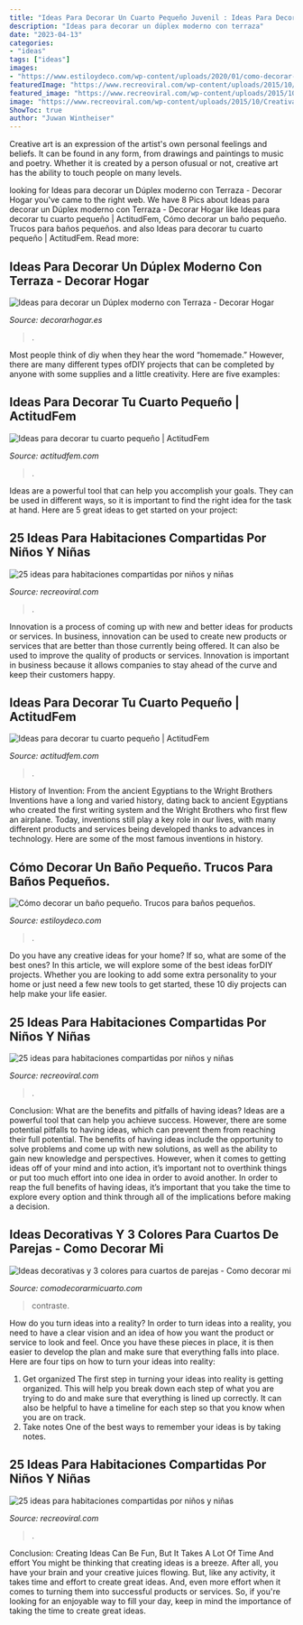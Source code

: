 ```yaml
---
title: "Ideas Para Decorar Un Cuarto Pequeño Juvenil : Ideas Para Decorar Tu Cuarto Pequeño"
description: "Ideas para decorar un dúplex moderno con terraza"
date: "2023-04-13"
categories:
- "ideas"
tags: ["ideas"]
images:
- "https://www.estiloydeco.com/wp-content/uploads/2020/01/como-decorar-un-bano-pequeno-6.jpg"
featuredImage: "https://www.recreoviral.com/wp-content/uploads/2015/10/Creativas-habitaciones-compartidas-por-niños-y-niñas-23.jpg"
featured_image: "https://www.recreoviral.com/wp-content/uploads/2015/10/Creativas-habitaciones-compartidas-por-niños-y-niñas-4.jpg"
image: "https://www.recreoviral.com/wp-content/uploads/2015/10/Creativas-habitaciones-compartidas-por-niños-y-niñas-12.jpg"
ShowToc: true
author: "Juwan Wintheiser"
---
```



Creative art is an expression of the artist's own personal feelings and beliefs. It can be found in any form, from drawings and paintings to music and poetry. Whether it is created by a person ofusual or not, creative art has the ability to touch people on many levels.

	

		
looking for Ideas para decorar un Dúplex moderno con Terraza - Decorar Hogar you've came to the right web. We have 8 Pics about Ideas para decorar un Dúplex moderno con Terraza - Decorar Hogar like Ideas para decorar tu cuarto pequeño | ActitudFem, Cómo decorar un baño pequeño. Trucos para baños pequeños. and also Ideas para decorar tu cuarto pequeño | ActitudFem. Read more:
		
    
## Ideas Para Decorar Un Dúplex Moderno Con Terraza - Decorar Hogar

<img loading=lazy src="https://www.decorarhogar.es/wp-content/uploads/2017/01/decorar-duplex-moderno.jpg" onerror="this.onerror=null;this.src='https://tse4.mm.bing.net/th?id=OIP.BxR5fzDR3hPlafqwBs6klAHaGK&amp;pid=15.1';" alt="Ideas para decorar un Dúplex moderno con Terraza - Decorar Hogar">

_Source: decorarhogar.es_

>. 

	

Most people think of diy when they hear the word “homemade.” However, there are many different types ofDIY projects that can be completed by anyone with some supplies and a little creativity. Here are five examples:

    
## Ideas Para Decorar Tu Cuarto Pequeño | ActitudFem

<img loading=lazy src="https://cdn2.actitudfem.com/media/files/styles/gallerie_carousel/public/ideas-para-decorar-tu-cuarto-pequeno.jpg" onerror="this.onerror=null;this.src='https://tse3.mm.bing.net/th?id=OIP.rny8IWaJgz-9mnl9EmKGsgHaFj&amp;pid=15.1';" alt="Ideas para decorar tu cuarto pequeño | ActitudFem">

_Source: actitudfem.com_

>. 

	

Ideas are a powerful tool that can help you accomplish your goals. They can be used in different ways, so it is important to find the right idea for the task at hand. Here are 5 great ideas to get started on your project: 

    
## 25 Ideas Para Habitaciones Compartidas Por Niños Y Niñas

<img loading=lazy src="https://www.recreoviral.com/wp-content/uploads/2015/10/Creativas-habitaciones-compartidas-por-niños-y-niñas-4.jpg" onerror="this.onerror=null;this.src='https://tse3.mm.bing.net/th?id=OIP.R0UxAKtckb5nkf4kS92wUQHaHJ&amp;pid=15.1';" alt="25 ideas para habitaciones compartidas por niños y niñas">

_Source: recreoviral.com_

>. 

	

Innovation is a process of coming up with new and better ideas for products or services. In business, innovation can be used to create new products or services that are better than those currently being offered. It can also be used to improve the quality of products or services. Innovation is important in business because it allows companies to stay ahead of the curve and keep their customers happy.

    
## Ideas Para Decorar Tu Cuarto Pequeño | ActitudFem

<img loading=lazy src="https://cdn2.actitudfem.com/media/files/styles/large/public/ideas-para-decorar-tu-cuarto-pequeno-12.jpg" onerror="this.onerror=null;this.src='https://tse2.mm.bing.net/th?id=OIP.4knjfP--1IebMFjXUZE6IAHaFk&amp;pid=15.1';" alt="Ideas para decorar tu cuarto pequeño | ActitudFem">

_Source: actitudfem.com_

>. 

	

History of Invention: From the ancient Egyptians to the Wright Brothers
Inventions have a long and varied history, dating back to ancient Egyptians who created the first writing system and the Wright Brothers who first flew an airplane. Today, inventions still play a key role in our lives, with many different products and services being developed thanks to advances in technology. Here are some of the most famous inventions in history.

    
## Cómo Decorar Un Baño Pequeño. Trucos Para Baños Pequeños.

<img loading=lazy src="https://www.estiloydeco.com/wp-content/uploads/2020/01/como-decorar-un-bano-pequeno-6.jpg" onerror="this.onerror=null;this.src='https://tse2.mm.bing.net/th?id=OIP.OVnvPPYxHUxdKjzFUrGKjAHaLH&amp;pid=15.1';" alt="Cómo decorar un baño pequeño. Trucos para baños pequeños.">

_Source: estiloydeco.com_

>. 

	

Do you have any creative ideas for your home? If so, what are some of the best ones? In this article, we will explore some of the best ideas forDIY projects. Whether you are looking to add some extra personality to your home or just need a few new tools to get started, these 10 diy projects can help make your life easier.

    
## 25 Ideas Para Habitaciones Compartidas Por Niños Y Niñas

<img loading=lazy src="https://www.recreoviral.com/wp-content/uploads/2015/10/Creativas-habitaciones-compartidas-por-niños-y-niñas-12.jpg" onerror="this.onerror=null;this.src='https://tse3.mm.bing.net/th?id=OIP.ZueAjsHcfYZvrHd_8oIy4wHaE8&amp;pid=15.1';" alt="25 ideas para habitaciones compartidas por niños y niñas">

_Source: recreoviral.com_

>. 

	

Conclusion: What are the benefits and pitfalls of having ideas?
Ideas are a powerful tool that can help you achieve success. However, there are some potential pitfalls to having ideas, which can prevent them from reaching their full potential. The benefits of having ideas include the opportunity to solve problems and come up with new solutions, as well as the ability to gain new knowledge and perspectives. However, when it comes to getting ideas off of your mind and into action, it’s important not to overthink things or put too much effort into one idea in order to avoid another. In order to reap the full benefits of having ideas, it’s important that you take the time to explore every option and think through all of the implications before making a decision.

    
## Ideas Decorativas Y 3 Colores Para Cuartos De Parejas - Como Decorar Mi

<img loading=lazy src="https://comodecorarmicuarto.com/wp-content/uploads/2018/12/colores-para-cuartos-de-parejas-2018.jpg" onerror="this.onerror=null;this.src='https://tse1.mm.bing.net/th?id=OIP.nJ7W8H5-fCxysUalQA8BWwAAAA&amp;pid=15.1';" alt="Ideas decorativas y 3 colores para cuartos de parejas - Como decorar mi">

_Source: comodecorarmicuarto.com_

>contraste. 

	

How do you turn ideas into a reality?
In order to turn ideas into a reality, you need to have a clear vision and an idea of how you want the product or service to look and feel. Once you have these pieces in place, it is then easier to develop the plan and make sure that everything falls into place. Here are four tips on how to turn your ideas into reality:
1. Get organized
The first step in turning your ideas into reality is getting organized. This will help you break down each step of what you are trying to do and make sure that everything is lined up correctly. It can also be helpful to have a timeline for each step so that you know when you are on track.
2. Take notes
One of the best ways to remember your ideas is by taking notes.

    
## 25 Ideas Para Habitaciones Compartidas Por Niños Y Niñas

<img loading=lazy src="https://www.recreoviral.com/wp-content/uploads/2015/10/Creativas-habitaciones-compartidas-por-niños-y-niñas-23.jpg" onerror="this.onerror=null;this.src='https://tse1.mm.bing.net/th?id=OIP.NsC2J_J5mD80zaUSLbPlyAHaFE&amp;pid=15.1';" alt="25 ideas para habitaciones compartidas por niños y niñas">

_Source: recreoviral.com_

>. 

	

Conclusion: Creating Ideas Can Be Fun, But It Takes A Lot Of Time And effort
You might be thinking that creating ideas is a breeze. After all, you have your brain and your creative juices flowing. But, like any activity, it takes time and effort to create great ideas. And, even more effort when it comes to turning them into successful products or services. So, if you're looking for an enjoyable way to fill your day, keep in mind the importance of taking the time to create great ideas.


